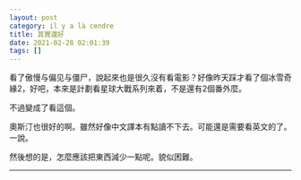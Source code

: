```yaml
---
layout: post
category: il y a là cendre
title: 其實還好
date: 2021-02-28 02:01:39
tags: []
---
```


看了傲慢与偏见与僵尸，說起來也是很久沒有看電影？好像昨天踩才看了個冰雪奇緣2，好吧，本來是計劃看星球大戰系列來着，不是還有2個番外麼。

不過變成了看這個。

奧斯汀也很好的啊。雖然好像中文譯本有點讀不下去。可能還是需要看英文的了。一說。

然後想的是，怎麼應該把東西減少一點呢。貌似困難。

-------














